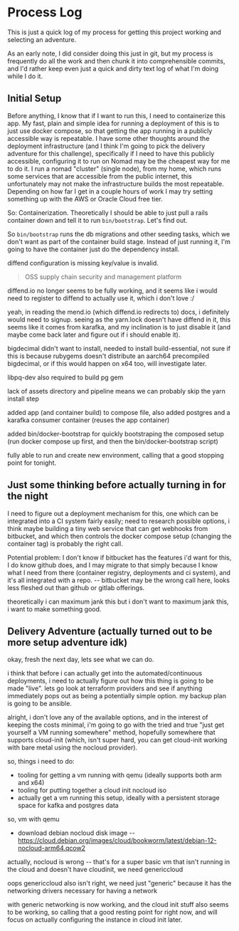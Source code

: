 # Process Log

This is just a quick log of my process for getting this project working and selecting an adventure.

As an early note, I did consider doing this just in git, but my process is frequently do all the work and then chunk it into comprehensible commits, and I'd rather keep even just a quick and dirty text log of what I'm doing while I do it.

## Initial Setup

Before anything, I know that if I want to run this, I need to containerize this app.
My fast, plain and simple idea for running a deployment of this is to just use docker compose, so that getting the app running in a publicly accessible way is repeatable.
I have some other thoughts around the deployment infrastructure (and I think I'm going to pick the delivery adventure for this challenge), specifically if I need to have this publicly accessible, configuring it to run on Nomad may be the cheapest way for me to do it.
I run a nomad "cluster" (single node), from my home, which runs some services that are accessible from the public internet, this unfortunately may not make the infrastructure builds the most repeatable.
Depending on how far I get in a couple hours of work I may try setting something up with the AWS or Oracle Cloud free tier.

So: Containerization.
Theoretically I should be able to just pull a rails container down and tell it to run `bin/bootstrap`.
Let's find out.

So `bin/bootstrap` runs the db migrations and other seeding tasks, which we don't want as part of the container build stage.
Instead of just running it, I'm going to have the container just do the dependency install.

diffend configuration is missing key/value is invalid.

> OSS supply chain security and management platform

diffend.io no longer seems to be fully working, and it seems like i would need to register to diffend to actually use it, which i don't love :/

yeah, in reading the mend.io (which diffend.io redirects to) docs, i definitely would need to signup. seeing as the yarn.lock doesn't have diffend in it, this seems like it comes from karafka, and my inclination is to just disable it (and maybe come back later and figure out if i should enable it).

bigdecimal didn't want to install, needed to install build-essential, not sure if this is because rubygems doesn't distribute an aarch64 precompiled bigdecimal, or if this would happen on x64 too, will investigate later.

libpq-dev also required to build pg gem

lack of assets directory and pipeline means we can probably skip the yarn install step

added app (and container build) to compose file, also added postgres and a karafka consumer container (reuses the app container)

added bin/docker-bootstrap for quickly bootstraping the composed setup (run docker compose up first, and then the bin/docker-bootstrap script)

fully able to run and create new environment, calling that a good stopping point for tonight.

## Just some thinking before actually turning in for the night

I need to figure out a deployment mechanism for this, one which can be integrated into a CI system fairly easily; need to research possible options, i think maybe building a tiny web service that can get webhooks from bitbucket, and which then controls the docker compose setup (changing the container tag) is probably the right call.

Potential problem: I don't know if bitbucket has the features i'd want for this, I do know github does, and I may migrate to that simply because I know what I need from there (container registry, deployments and ci system), and it's all integrated with a repo. -- bitbucket may be the wrong call here, looks less fleshed out than github or gitlab offerings.

theoretically i can maximum jank this but i don't want to maximum jank this, i want to make something good.


## Delivery Adventure (actually turned out to be more setup adventure idk)

okay, fresh the next day, lets see what we can do.

i think that before i can actually get into the automated/continuous deployments, i need to actually figure out how this thing is going to be made "live".
lets go look at terraform providers and see if anything immediately pops out as being a potentially simple option. my backup plan is going to be ansible.

alright, i don't love any of the available options, and in the interest of keeping the costs minimal, i'm going to go with the tried and true "just get yourself a VM running somewhere" method, hopefully somewhere that supports cloud-init (which, isn't super hard, you can get cloud-init working with bare metal using the nocloud provider).

so, things i need to do:

- tooling for getting a vm running with qemu (ideally supports both arm and x64)
- tooling for putting together a cloud init nocloud iso
- actually get a vm running this setup, ideally with a persistent storage space for kafka and postgres data

so, vm with qemu

- download debian nocloud disk image -- https://cloud.debian.org/images/cloud/bookworm/latest/debian-12-nocloud-arm64.qcow2

actually, nocloud is wrong -- that's for a super basic vm that isn't running in the cloud and doesn't have cloudinit, we need genericcloud

oops genericcloud also isn't right, we need just "generic" because it has the networking drivers necessary for having a network

with generic networking is now working, and the cloud init stuff also seems to be working, so calling that a good resting point for right now, and will focus on actually configuring the instance in cloud init later.
